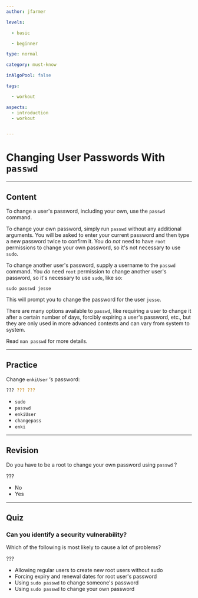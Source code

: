 ```yaml
---
author: jfarmer

levels:

  - basic

  - beginner

type: normal

category: must-know

inAlgoPool: false

tags:

  - workout

aspects:
  - introduction
  - workout


---
```


# Changing User Passwords With `passwd`

---
## Content

To change a user's password, including your own, use the `passwd` command.

To change your own password, simply run `passwd` without any additional arguments.  You will be asked to enter your current password and then type a new password twice to confirm it.  You do *not* need to have `root` permissions to change your own password, so it's not necessary to use `sudo`.

To change another user's password, supply a username to the `passwd` command.  You *do* need `root` permission to change another user's password, so it's necessary to use `sudo`, like so:

```shell
sudo passwd jesse
```

This will prompt you to change the password for the user `jesse`.

There are many options available to `passwd`, like requiring a user to change it after a certain number of days, forcibly expiring a user's password, etc., but they are only used in more advanced contexts and can vary from system to system.

Read `man passwd` for more details.

---
## Practice

Change `enkiUser` ‘s password:

```bash
??? ??? ???
```

* `sudo`
* `passwd`
* `enkiUser`
* `changepass`
* `enki`

---
## Revision

Do you have to be a root to change your own password using  `passwd` ?  

???

* No
* Yes

---
## Quiz 
### Can you identify a security vulnerability?


Which of the following is most likely to cause a lot of problems?


 ???

* Allowing regular users to create new root users without sudo
* Forcing expiry and renewal dates for root user's password
* Using `sudo passwd` to change someone's password
* Using `sudo passwd` to change your own password
 

